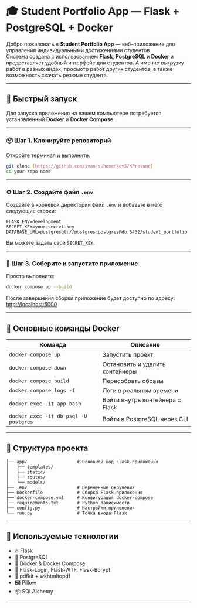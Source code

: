 # 🎓 Student Portfolio App — Flask + PostgreSQL + Docker

Добро пожаловать в **Student Portfolio App** — веб-приложение для управления индивидуальными достижениями студентов.  
Система создана с использованием **Flask**, **PostgreSQL** и **Docker** и предоставляет удобный интерфейс для студентов.
А именно выгрузку работ в разных видах, просмотр работ других студентов, а также возможность скачать резюме студента.

---

## 🚀 Быстрый запуск

Для запуска приложения на вашем компьютере потребуется установленный **Docker** и **Docker Compose**.

---

### 📦 Шаг 1. Клонируйте репозиторий

Откройте терминал и выполните:

```bash
git clone [https://github.com/ivan-suhonenkov5/KPresume]
cd your-repo-name
```
---

### ⚙️ Шаг 2. Создайте файл `.env`

Создайте в корневой директории файл `.env` и добавьте в него следующие строки:

```env
FLASK_ENV=development
SECRET_KEY=your-secret-key
DATABASE_URL=postgresql://postgres:postgres@db:5432/student_portfolio
```

Вы можете задать свой `SECRET_KEY`.

---

### 🐳 Шаг 3. Соберите и запустите приложение

Просто выполните:

```bash
docker compose up --build
```

После завершения сборки приложение будет доступно по адресу:  
[http://localhost:5000](http://localhost:5000)

---

## 🧪 Основные команды Docker

| Команда                             | Описание                                   |
|-------------------------------------|--------------------------------------------|
| `docker compose up`                | Запустить проект                           |
| `docker compose down`              | Остановить и удалить контейнеры            |
| `docker compose build`             | Пересобрать образы                         |
| `docker compose logs -f`           | Логи в реальном времени                    |
| `docker exec -it app bash`         | Войти внутрь контейнера с Flask            |
| `docker exec -it db psql -U postgres` | Войти в PostgreSQL через CLI             |

---

## 📁 Структура проекта

```
├── app/                   # Основной код Flask-приложения
│   ├── templates/
│   ├── static/
│   ├── routes/
│   └── models/
├── .env                   # Переменные окружения
├── Dockerfile             # Сборка Flask-приложения
├── docker-compose.yml     # Конфигурация docker-compose
├── requirements.txt       # Python зависимости
├── config.py              # Настройки приложения
└── run.py                 # Точка входа Flask
```

---

## 📌 Используемые технологии

- 🔥 Flask
- 🐘 PostgreSQL
- 🐳 Docker & Docker Compose
- 🔐 Flask-Login, Flask-WTF, Flask-Bcrypt
- 📄 pdfkit + wkhtmltopdf
- 🖼 Pillow
- 📦 SQLAlchemy

---

